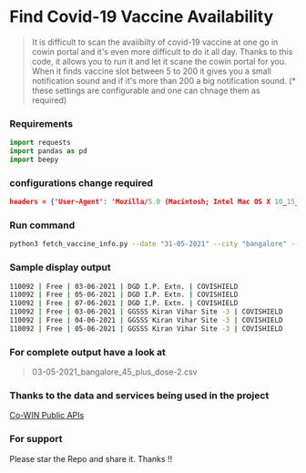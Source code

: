 # Find Covid-19 Vaccine Availability

> It is difficult to scan the avaiibilty of covid-19 vaccine at one go in cowin portal
> and it's even more difficult to do it all day. Thanks to this code, it allows you to run it
> and let it scane the cowin portal for you. When it finds vaccine slot between 5 to 200
> it gives you a small notification sound and if it's more than 200 a big notification sound.
> (* these settings are configurable and one can chnage them as required)

### Requirements

```python
import requests
import pandas as pd
import beepy
```

### configurations change required

```json
headers = {'User-Agent': 'Mozilla/5.0 (Macintosh; Intel Mac OS X 10_15_7) AppleWebKit/537.36 (KHTML, like Gecko) Chrome/90.0.4430.93 Safari/537.36'}
```

### Run command

```bash
python3 fetch_vaccine_info.py --date "31-05-2021" --city "bangalore" --token "" --save_csv "y" --dose 2 --age_limit 45

```

### Sample display output

```bash
110092 | Free | 03-06-2021 | DGD I.P. Extn. | COVISHIELD
110092 | Free | 05-06-2021 | DGD I.P. Extn. | COVISHIELD
110092 | Free | 07-06-2021 | DGD I.P. Extn. | COVISHIELD
110092 | Free | 03-06-2021 | GGSSS Kiran Vihar Site -3 | COVISHIELD
110092 | Free | 04-06-2021 | GGSSS Kiran Vihar Site -3 | COVISHIELD
110092 | Free | 05-06-2021 | GGSSS Kiran Vihar Site -3 | COVISHIELD
```

### For complete output have a look at

> 03-05-2021_bangalore_45_plus_dose-2.csv

### Thanks to the data and services being used in the project

[Co-WIN Public APIs](https://apisetu.gov.in/public/marketplace/api/cowin)

### For support

Please star the Repo and share it. Thanks !!
